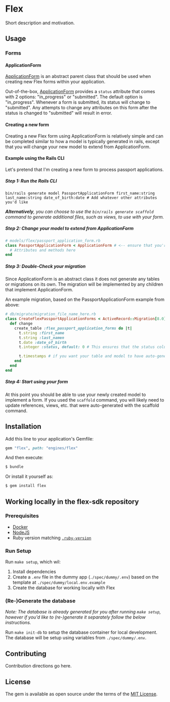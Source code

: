 # Flex

Short description and motivation.

## Usage

### Forms

#### ApplicationForm

[ApplicationForm](./app/models/flex/application_form.rb) is an abstract parent class that should be used when creating new Flex forms within your application.

Out-of-the-box, [ApplicationForm](./app/models/flex/application_form.rb) provides a `status` attribute that comes with 2 options: "in_progress" or "submitted". The default option is "in_progress". Whenever a form is submitted, its status will change to "submitted". Any attempts to change any attributes on this form after the status is changed to "submitted" will result in error.

#### Creating a new form

Creating a new Flex form using ApplicationForm is relatively simple and can be completed similar to how a model is typically generated in rails, except that you will change your new model to extend from ApplicationForm.

#### Example using the Rails CLI

Let's pretend that I'm creating a new form to process passport applications.

##### Step 1: Run the Rails CLI

```shell
bin/rails generate model PassportApplicationForm first_name:string last_name:string date_of_birth:date # Add whatever other attributes you'd like
```

_**Alternatively**, you can choose to use the `bin/rails generate scaffold` command to generate additional files, such as views, to use with your form._

##### Step 2: Change your model to extend from ApplicationForm

```ruby
# models/flex/passport_application_form.rb
class PassportApplicationForm < ApplicationForm # <-- ensure that you're extending from ApplicationForm, not ApplicationRecord
  # Attributes and methods here
end
```

##### Step 3: Double-Check your migration

Since ApplicationForm is an abstract class it does not generate any tables or migrations on its own. The migration will be implemented by any children that implement ApplicationForm.

An example migration, based on the PassportApplicationForm example from above:

```ruby
# db/migrate/migration_file_name_here.rb
class CreateFlexPassportApplicationForms < ActiveRecord::Migration[8.0]
  def change
    create_table :flex_passport_application_forms do |t|
      t.string :first_name
      t.string :last_namen
      t.date :date_of_birth
      t.integer :status, default: 0 # This ensures that the status column, which is present on ApplicationForm, gets created and defaults to "in_progress"

      t.timestamps # if you want your table and model to have auto-generated created_at and updated_at fields, add this
    end
  end
end
```

##### Step 4: Start using your form

At this point you should be able to use your newly created model to implement a form. If you used the `scaffold` command, you will likely need to update references, views, etc. that were auto-generated with the scaffold command.

## Installation

Add this line to your application's Gemfile:

```ruby
gem "flex", path: "engines/flex"
```

And then execute:

```bash
$ bundle
```

Or install it yourself as:

```bash
$ gem install flex
```

## Working locally in the flex-sdk repository

### Prerequisites

- [Docker](https://www.docker.com/)
- [NodeJS](https://nodejs.org)
- Ruby version matching [`.ruby-version`](./.ruby-version)

### Run Setup

Run `make setup`, which wil:

1. Install dependencies
2. Create a `.env` file in the dummy app (`./spec/dummy/.env`) based on the template at `./spec/dummy/local.env.example`
3. Create the database for working locally with Flex

### (Re-)Generate the database

_Note: The database is already generated for you after running `make setup`, however if you'd like to (re-)generate it separately follow the below instructions._

Run `make init-db` to setup the database container for local development. The database will be setup using variables from `./spec/dummy/.env`.

## Contributing

Contribution directions go here.

## License

The gem is available as open source under the terms of the [MIT License](https://opensource.org/licenses/MIT).
